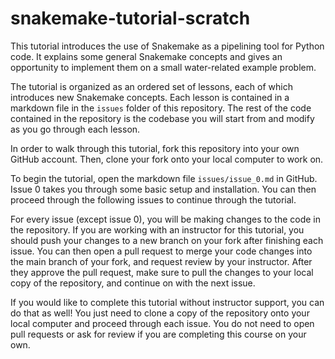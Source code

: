 # snakemake-tutorial-scratch
This tutorial introduces the use of Snakemake as a pipelining tool for Python code. It explains some general Snakemake concepts and gives an opportunity to implement them on a small water-related example problem.

The tutorial is organized as an ordered set of lessons, each of which introduces new Snakemake concepts. Each lesson is contained in a markdown file in the `issues` folder of this repository. The rest of the code contained in the repository is the codebase you will start from and modify as you go through each lesson.

In order to walk through this tutorial, fork this repository into your own GitHub account. Then, clone your fork onto your local computer to work on.

To begin the tutorial, open the markdown file `issues/issue_0.md` in GitHub. Issue 0 takes you through some basic setup and installation. You can then proceed through the following issues to continue through the tutorial.

For every issue (except issue 0), you will be making changes to the code in the repository. If you are working with an instructor for this tutorial, you should push your changes to a new branch on your fork after finishing each issue. You can then open a pull request to merge your code changes into the main branch of your fork, and request review by your instructor. After they approve the pull request, make sure to pull the changes to your local copy of the repository, and continue on with the next issue.

If you would like to complete this tutorial without instructor support, you can do that as well! You just need to clone a copy of the repository onto your local computer and proceed through each issue. You do not need to open pull requests or ask for review if you are completing this course on your own.
